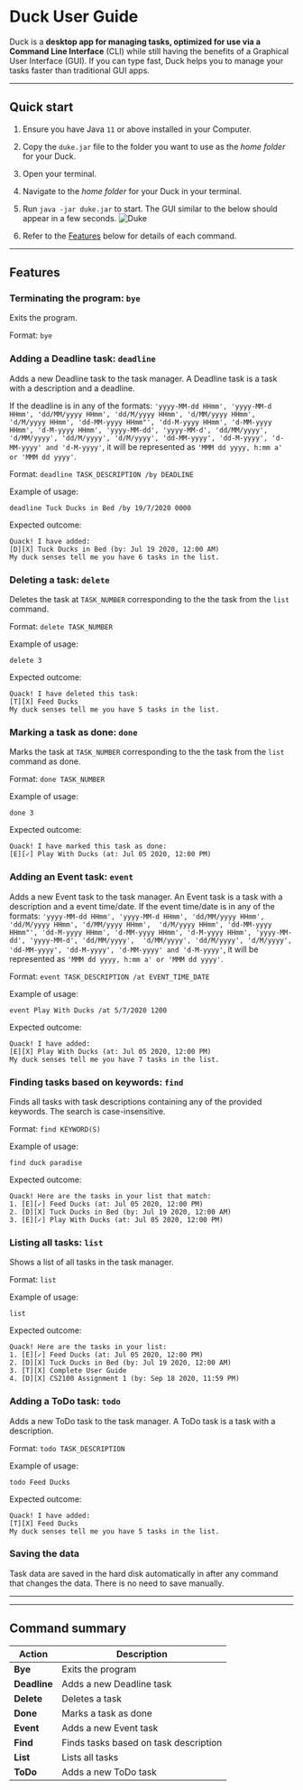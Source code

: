 # Duck User Guide

Duck is a **desktop app for managing tasks, optimized for use via a Command Line Interface** (CLI) 
while still having the benefits of a Graphical User Interface (GUI). If you can type fast, 
Duck helps you to manage your tasks faster than traditional GUI apps.

--------------------------------------------------------------------------------------------------------------------

## Quick start

1. Ensure you have Java `11` or above installed in your Computer.

2. Copy the `duke.jar` file to the folder you want to use as the _home folder_ for your Duck.

3. Open your terminal.
 
4. Navigate to the _home folder_ for your Duck in your terminal.

5. Run `java -jar duke.jar` to start. The GUI similar to the below should appear in a few seconds. 
   ![Duke](Ui.png)

4. Refer to the [Features](#features) below for details of each command.

--------------------------------------------------------------------------------------------------------------------

## Features

### Terminating the program: `bye`

Exits the program.

Format: `bye`

### Adding a Deadline task: `deadline`

Adds a new Deadline task to the task manager. A Deadline task is a task with a description and a deadline.

If the deadline is in any of the formats: `'yyyy-MM-dd HHmm', 'yyyy-MM-d HHmm', 'dd/MM/yyyy HHmm', 'dd/M/yyyy HHmm', 'd/MM/yyyy HHmm', 
'd/M/yyyy HHmm', 'dd-MM-yyyy HHmm"', 'dd-M-yyyy HHmm', 'd-MM-yyyy HHmm', 'd-M-yyyy HHmm', 'yyyy-MM-dd', 'yyyy-MM-d', 'dd/MM/yyyy', 
'd/MM/yyyy', 'dd/M/yyyy', 'd/M/yyyy', 'dd-MM-yyyy', 'dd-M-yyyy', 'd-MM-yyyy' and 'd-M-yyyy'`, it will be represented as 
`'MMM dd yyyy, h:mm a' or 'MMM dd yyyy'`.

Format: `deadline TASK_DESCRIPTION /by DEADLINE`

Example of usage:

`deadline Tuck Ducks in Bed /by 19/7/2020 0000`

Expected outcome:
```
Quack! I have added: 
[D][X] Tuck Ducks in Bed (by: Jul 19 2020, 12:00 AM)
My duck senses tell me you have 6 tasks in the list.

```

### Deleting a task: `delete` 

Deletes the task at `TASK_NUMBER` corresponding to the the task from the `list` command.

Format: `delete TASK_NUMBER`

Example of usage:

`delete 3`

Expected outcome:

```
Quack! I have deleted this task: 
[T][X] Feed Ducks
My duck senses tell me you have 5 tasks in the list.
```

### Marking a task as done: `done`

Marks the task at `TASK_NUMBER` corresponding to the the task from the `list` command as done.

Format: `done TASK_NUMBER`

Example of usage:

`done 3`

Expected outcome:

```
Quack! I have marked this task as done:
[E][✓] Play With Ducks (at: Jul 05 2020, 12:00 PM)
```

### Adding an Event task: `event` 

Adds a new Event task to the task manager. An Event task is a task with a description and a event time/date.
If the event time/date is in any of the formats: `'yyyy-MM-dd HHmm', 'yyyy-MM-d HHmm', 'dd/MM/yyyy HHmm', 'dd/M/yyyy HHmm', 'd/MM/yyyy HHmm', 
'd/M/yyyy HHmm', 'dd-MM-yyyy HHmm"', 'dd-M-yyyy HHmm', 'd-MM-yyyy HHmm', 'd-M-yyyy HHmm', 'yyyy-MM-dd', 'yyyy-MM-d', 'dd/MM/yyyy', 
'd/MM/yyyy', 'dd/M/yyyy', 'd/M/yyyy', 'dd-MM-yyyy', 'dd-M-yyyy', 'd-MM-yyyy' and 'd-M-yyyy'`, it will be represented as 
`'MMM dd yyyy, h:mm a' or 'MMM dd yyyy'`.

Format: `event TASK_DESCRIPTION /at EVENT_TIME_DATE`

Example of usage:

`event Play With Ducks /at 5/7/2020 1200`

Expected outcome:

```
Quack! I have added: 
[E][X] Play With Ducks (at: Jul 05 2020, 12:00 PM)
My duck senses tell me you have 7 tasks in the list.
```

### Finding tasks based on keywords: `find`

Finds all tasks with task descriptions containing any of the provided keywords. The search is case-insensitive.

Format: `find KEYWORD(S)`

Example of usage:

`find duck paradise`

Expected outcome:

```
Quack! Here are the tasks in your list that match:
1. [E][✓] Feed Ducks (at: Jul 05 2020, 12:00 PM)
2. [D][X] Tuck Ducks in Bed (by: Jul 19 2020, 12:00 AM)
3. [E][✓] Play With Ducks (at: Jul 05 2020, 12:00 PM)
```

### Listing all tasks: `list`

Shows a list of all tasks in the task manager.

Format: `list`

Example of usage:

`list`

Expected outcome:

```
Quack! Here are the tasks in your list:
1. [E][✓] Feed Ducks (at: Jul 05 2020, 12:00 PM)
2. [D][X] Tuck Ducks in Bed (by: Jul 19 2020, 12:00 AM)
3. [T][X] Complete User Guide
4. [D][X] CS2100 Assignment 1 (by: Sep 18 2020, 11:59 PM)
```

### Adding a ToDo task: `todo` 

Adds a new ToDo task to the task manager. A ToDo task is a task with a description.

Format: `todo TASK_DESCRIPTION`

Example of usage:

`todo Feed Ducks`

Expected outcome:

```
Quack! I have added: 
[T][X] Feed Ducks
My duck senses tell me you have 5 tasks in the list.
```

### Saving the data

Task data are saved in the hard disk automatically in after any command that changes the data. There is no need to save manually.

--------------------------------------------------------------------------------------------------------------------
--------------------------------------------------------------------------------------------------------------------

## Command summary

Action | Description
--------|------------------
**Bye** | Exits the program
**Deadline** | Adds a new Deadline task 
**Delete** | Deletes a task
**Done** | Marks a task as done
**Event** | Adds a new Event task 
**Find** | Finds tasks based on task description
**List** | Lists all tasks
**ToDo** | Adds a new ToDo task 
